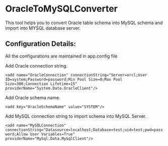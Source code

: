 # OracleToMySQLConverter

This tool helps you to convert Oracle table schema into MySQL schema and import into MYSQL database server.

## Configuration Details:

All the configurations are maintained in app.config file

Add Oracle connection string.

`<add name="OracleConnection" connectionString="Server=orcl;User ID=system;Password=password;Min Pool Size=0;Max Pool Size=300;Connection Lifetime=15" providerName="System.Data.OracleClient"/>`

Add Oracle schema name.

`<add key="OracleSchemaName" value="SYSTEM"/>`

Add MySQL connection string to import schema into MySQL Server.

`<add name="MySQLConnection" connectionString="Datasource=localhost;Database=test;uid=test;pwd=password;Allow User Variables=True" providerName="MySql.Data.MySqlClient"/>`
